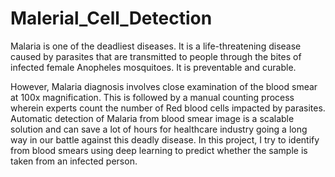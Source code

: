 # Malerial_Cell_Detection
Malaria is one of the deadliest diseases. It is a life-threatening disease caused by parasites that are transmitted to people through the bites of infected female Anopheles mosquitoes. It is preventable and curable.


However, Malaria diagnosis involves close examination of the blood smear at 100x magnification. 
This is followed by a manual counting process wherein experts count the number of Red blood cells impacted by parasites. 
Automatic detection of Malaria from blood smear image is a scalable solution and can save a lot of hours for healthcare industry going a long way in our battle against this deadly disease. 
In this project, I try to identify from blood smears using deep learning to predict whether the sample is taken from an infected person.

